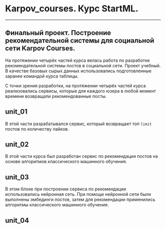 # Karpov_courses. Курс StartML.
___
## Финальный проект. Построение рекомендательной системы для социальной сети Karpov Courses.
На протяжении четырёх частей курса велась работа по разработке рекомендательной системы постов в социальной сети. Проект учебный.
В качестве базовых сырых данных использовались подготовленные заранее командой курса таблицы.

С точки зрения разработки, на протяжении четырёх частей курса реализовались сервисы, которые для каждого юзера в любой момент времени возвращали рекомендованные посты.
## unit_01
В этой части разрабатывался сервис, который возвращает топ ```limit``` постов по количеству лайков.
## unit_02
В этой части курса был разработан сервис по рекомендации постов на основе алгоритмов классического машинного обучения.
## unit_03
В этом блоке при построении сервиса по рекомендации использовались нейронная сеть.
При помощи нейронной сети были выполнены эмбединги постов, затем для рекомендации применились алгоритмы классического машинного обучения.
## unit_04
